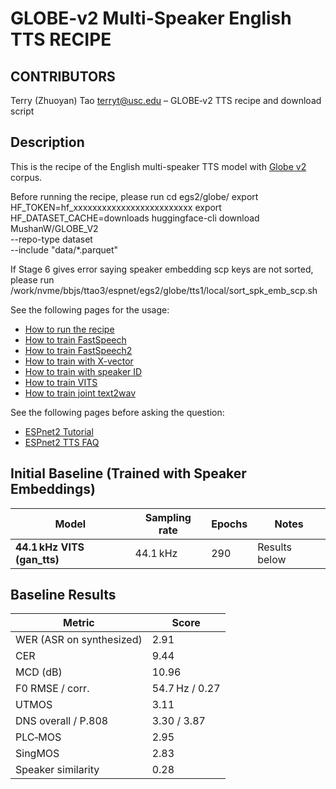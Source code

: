 # GLOBE-v2 Multi-Speaker English TTS RECIPE
## CONTRIBUTORS
Terry (Zhuoyan) Tao <terryt@usc.edu>  –  GLOBE‑v2 TTS recipe and download script

## Description
This is the recipe of the English multi-speaker TTS model with [Globe v2](https://globecorpus.github.io/) corpus.

Before running the recipe, please run
cd egs2/globe/
export HF_TOKEN=hf_xxxxxxxxxxxxxxxxxxxxxxxxx
export HF_DATASET_CACHE=downloads
huggingface-cli download MushanW/GLOBE_V2 \
  --repo-type dataset \
  --include "data/*.parquet"

If Stage 6 gives error saying speaker embedding scp keys are not sorted, please run /work/nvme/bbjs/ttao3/espnet/egs2/globe/tts1/local/sort_spk_emb_scp.sh


See the following pages for the usage:
- [How to run the recipe](../../TEMPLATE/tts1/README.md#how-to-run)
- [How to train FastSpeech](../../TEMPLATE/tts1/README.md#fastspeech-training)
- [How to train FastSpeech2](../../TEMPLATE/tts1/README.md#fastspeech2-training)
- [How to train with X-vector](../../TEMPLATE/tts1/README.md#multi-speaker-model-with-x-vector-training)
- [How to train with speaker ID](../../TEMPLATE/tts1/README.md#multi-speaker-model-with-speaker-id-embedding-training)
- [How to train VITS](../../TEMPLATE/tts1/README.md#vits-training)
- [How to train joint text2wav](../../TEMPLATE/tts1/README.md#joint-text2wav-training)

See the following pages before asking the question:
- [ESPnet2 Tutorial](https://espnet.github.io/espnet/espnet2_tutorial.html)
- [ESPnet2 TTS FAQ](../../TEMPLATE/tts1/README.md#faq)

## Initial Baseline (Trained with Speaker Embeddings)
| Model                        | Sampling rate | Epochs | Notes         |
| ---------------------------- | ------------- | ------ | ------------- |
| **44.1 kHz VITS (gan\_tts)** | 44.1 kHz      | 290    | Results below |

## Baseline Results
| Metric                    | Score           |
|---------------------------|-----------------|
| WER (ASR on synthesized)  | 2.91            |
| CER                       | 9.44            |
| MCD (dB)                  | 10.96           |
| F0 RMSE / corr.           | 54.7 Hz / 0.27  |
| UTMOS                     | 3.11            |
| DNS overall / P.808       | 3.30 / 3.87     |
| PLC‑MOS                   | 2.95            |
| SingMOS                   | 2.83            |
| Speaker similarity        | 0.28            |
